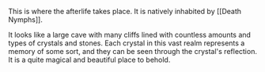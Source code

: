 This is where the afterlife takes place. It is natively inhabited by [[Death Nymphs]].

It looks like a large cave with many cliffs lined with countless amounts and types of crystals and stones. Each crystal in this vast realm represents a memory of some sort, and they can be seen through the crystal's reflection. It is a quite magical and beautiful place to behold.